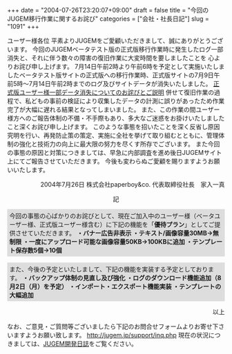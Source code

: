 +++
date = "2004-07-26T23:20:07+09:00"
draft = false
title = "今回のJUGEM移行作業に関するお詫び"
categories = ["会社・社長日記"]
slug = "1091"
+++

ユーザー様各位
平素よりJUGEMをご愛顧いただきまして、誠にありがとうございます。
今回のJUGEMベータテスト版の正式版移行作業時に発生したログ一部消失と、それに伴う数々の障害の復旧作業に大変時間を要しましたことを
心よりお詫び申し上げます。
7月14日午前2時より午前6時を予定として実施いたしましたベータテスト版サイトの正式版への移行作業時、正式版サイトの7月9日午前5時～7月14日午前2時までのログ及びサイトデータが消失いたしました。
<a href="http://jugem.jp/top/info.php">正式版ユーザー様一部データ消失についてのお詫びとご説明</a>
併せて復旧作業の過程で、私どもの事前の検証により収集したデータの計測に誤りがあったため作業完了が大幅に遅れる結果となってしまいました。
また、この作業の間ユーザー様方へのご報告体制の不備・不手際もあり、多大なご迷惑をお掛けいたしましたこと深くお詫び申し上げます。
このような事態を招いたことを深く反省し原因究明を行い、再発防止策の策定、実施に全社を挙げて取り組むとともに、管理体制の強化と技術力の向上に最大限の努力を尽くす所存でございます。
また今回の事態の原因と対策につきましては、早急に内部調査を進め後日JUGEMサイト上にてご報告させていただきます。
今後も変わらぬご愛顧を賜りますようお願いいたします。
</p>
<p style="text-align:right">
2004年7月26日
株式会社paperboy&co.
代表取締役社長　家入一真
</p>
<p style="text-align:center">記</p>
<p style="padding:5px; background-color:#ddd;">
今回の事態の心ばかりのお詫びとして、現在ご加入中のユーザー様（ベータユーザー様、正式版ユーザー様含む）に下記の機能を「<b>優待プラン</b>」としてご提供させていただきます。
<b>・バナー広告非表示
・テキスト/画像容量30MB→無制限
・一度にアップロード可能な画像容量50KB→100KBに追加
・テンプレート保存数5個→10個</b>
</p>
<p style="padding:5px; background-color:#ddd;">
また、今後の予定といたしまして、下記の機能を実装する予定としております。
<b>・バックアップ体制の見直し及び強化
・ログのダウンロード機能追加（8月2日（月）を予定）
・インポート・エクスポート機能実装
・テンプレートの大幅追加</b>
</p>
<p style="text-align:right;">以上</p>
なお、ご意見・ご質問等ございましたら下記のお問合せフォームよりお寄せ下さいますようお願い致します。
<a href="http://jugem.jp/support/inq.php">http://jugem.jp/support/inq.php</a>
現在の状況につきましては、<a href="http://staff.jugem.cc">JUGEM開発日誌</a>をご覧ください。
